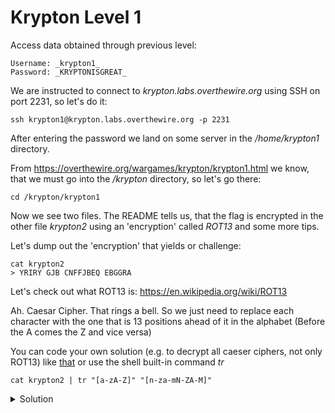 # Krypton Level 1

Access data obtained through previous level:

    Username: _krypton1_
    Password: _KRYPTONISGREAT_

We are instructed to connect to _krypton.labs.overthewire.org_ using SSH on port 2231, so let's do it:

    ssh krypton1@krypton.labs.overthewire.org -p 2231

After entering the password we land on some server in the _/home/krypton1_ directory.

From https://overthewire.org/wargames/krypton/krypton1.html we know, that we must go into the _/krypton_ directory, so let's go there:

    cd /krypton/krypton1

Now we see two files. The README tells us, that the flag is encrypted in the other file _krypton2_ using an 'encryption' called _ROT13_ and some more tips.

Let's dump out the 'encryption' that yields or challenge:

    cat krypton2
    > YRIRY GJB CNFFJBEQ EBGGRA 

Let's check out what ROT13 is: https://en.wikipedia.org/wiki/ROT13 

Ah. Caesar Cipher. That rings a bell. So we just need to replace each character with the one that is 13 positions ahead of it in the alphabet (Before the A comes the Z and vice versa)

You can code your own solution (e.g. to decrypt all caeser ciphers, not only ROT13) like [that](decryptCaeserCipher.py) or use the shell built-in command _tr_


    cat krypton2 | tr "[a-zA-Z]" "[n-za-mN-ZA-M]"


<details>
  <summary>Solution</summary>
  LEVEL TWO PASSWORD ROTTEN
  
  Password: ROTTEN
</details>





